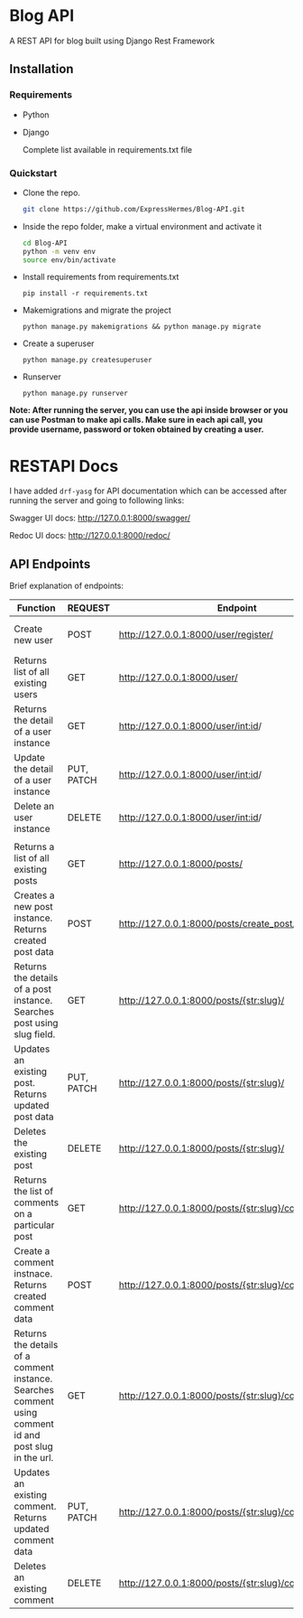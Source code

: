 # Blog API
A REST API for blog built using Django Rest Framework

## Installation

### Requirements
- Python
- Django

    Complete list available in requirements.txt file

### Quickstart
- Clone the repo.  
    ```bash
    git clone https://github.com/ExpressHermes/Blog-API.git
    ```

- Inside the repo folder, make a virtual environment and activate it 
    ```bash
    cd Blog-API
    python -m venv env 
    source env/bin/activate
    ```

- Install requirements from requirements.txt
    ```
    pip install -r requirements.txt
    ```

- Makemigrations and migrate the project
    ```
    python manage.py makemigrations && python manage.py migrate
    ```

- Create a superuser
    ```
    python manage.py createsuperuser
    ```

- Runserver
    ```
    python manage.py runserver
    ```

**Note: After running the server, you can use the api inside browser or you can use Postman to make api calls. Make sure in each api call, you provide username, password or token obtained by creating a user.**

# RESTAPI Docs
I have added `drf-yasg` for API documentation which can be accessed after running the server and going to following links:

Swagger UI docs:    http://127.0.0.1:8000/swagger/

Redoc UI docs:  http://127.0.0.1:8000/redoc/


## API Endpoints

Brief explanation of endpoints:

| Function                                                                                               | REQUEST    | Endpoint                                                | Authorization       | parameters                                                                                            |  |
|--------------------------------------------------------------------------------------------------------|------------|---------------------------------------------------------|---------------------|-------------------------------------------------------------------------------------------------------|--|
| Create new user                                                                                        | POST       | http://127.0.0.1:8000/user/register/                    | Not Required        | username, email, password                                              |  |
| Returns list of all existing users                                                                     | GET        | http://127.0.0.1:8000/user/                             | Basic Authorization |                                                                                                       |  |
| Returns the detail of a user instance                                                                  | GET        | http://127.0.0.1:8000/user/<int:id>/                    | Basic Authorization | id: integer                                                                                           |  |
| Update the detail of a user instance                                                                   | PUT, PATCH | http://127.0.0.1:8000/user/<int:id>/                    | Basic Authorization | id: integer                                                                                           |  |
| Delete an user instance                                                                                | DELETE     | http://127.0.0.1:8000/user/<int:id>/                    | Basic Authorization | id: integer                                                                                           |  |
|                                                                                                        |            |                                                         |                     |                                                                                                       |  |
| Returns a list of all existing posts                                                                   | GET        | http://127.0.0.1:8000/posts/                            | Not Required        |                                                                                                       |  |
| Creates a new post instance. Returns created post data                                                 | POST       | http://127.0.0.1:8000/posts/create_post/                | Basic Authorization | parameters: [title, body, description, image]                                             |  |
| Returns the details of a post instance. Searches post using slug field.                                | GET        | http://127.0.0.1:8000/posts/{str:slug}/                 | Basic Authorization | |  |
| Updates an existing post. Returns updated post data                                                    | PUT, PATCH | http://127.0.0.1:8000/posts/{str:slug}/                 | Basic Authorization | parameters: [slug, title, body, description, image] |  |
| Deletes the existing post                                                                              | DELETE     | http://127.0.0.1:8000/posts/{str:slug}/                 | Basic Authorization |parameters: [slug, ]                                                                                          |  |
| Returns the list of comments on a particular post                                                      | GET        | http://127.0.0.1:8000/posts/{str:slug}/comment/         | Not Required        | slug: string                                                                                          |  |
| Create a comment instnace. Returns created comment data                                                | POST       | http://127.0.0.1:8000/posts/{str:slug}/comment/create   | Basic Authorization | parameters: [slug, body]                                                                        |  |
| Returns the details of a comment instance. Searches comment using comment id and post slug in the url. | GET        | http://127.0.0.1:8000/posts/{str:slug}/comment/{int:id} | Not Required        | slug, id                                                              |  |
| Updates an existing comment. Returns updated comment data                                              | PUT, PATCH | http://127.0.0.1:8000/posts/{str:slug}/comment/{int:id} | Basic Authorization | parameters: [parent, author, body]                                            |  |
| Deletes an existing comment                                                                            | DELETE     | http://127.0.0.1:8000/posts/{str:slug}/comment/{int:id} | Basic               | parameters: [parent, author, body]                                                              |  |
                                                                                   

